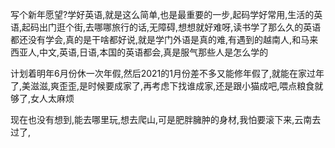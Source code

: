 写个新年愿望?学好英语,就是这么简单,也是最重要的一步,起码学好常用,生活的英语,起码出门逛个街,去哪哪旅行的话,无障碍,想想就好难呀,读书学了那么久的英语都还没有学会,真的是干啥都好说,就是学门外语是真的难,有遇到的越南人,和马来西亚人,中文,英语,日语,本国的英语都会,真是服气那些人是怎么学的

计划着明年6月份休一次年假,然后2021的1月份差不多又能修年假了,就能在家过年了,美滋滋,爽歪歪,是时候要成家了,再考虑下找谁成家,还是跟小猫成吧,喂点粮食就够了,女人太麻烦

现在也没有想到,能去哪里玩,想去爬山,可是肥胖臃肿的身材,我怕要滚下来,云南去过了,